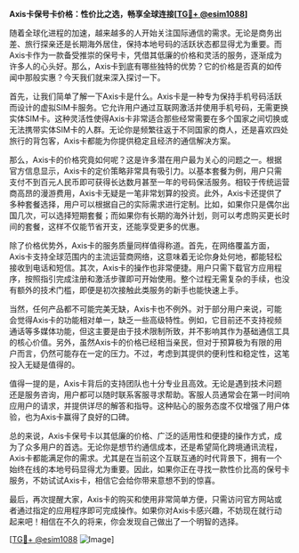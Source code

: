 **Axis卡保号卡价格：性价比之选，畅享全球连接[[TG💪+ @esim1088](https://t.me/s/esim1088)]**

随着全球化进程的加速，越来越多的人开始关注国际通信的需求。无论是商务出差、旅行探亲还是长期海外居住，保持本地号码的活跃状态都显得尤为重要。而Axis卡作为一款备受推崇的保号卡，凭借其低廉的价格和灵活的服务，逐渐成为许多人的心头好。那么，Axis卡到底有哪些独特的优势？它的价格是否真的如传闻中那般实惠？今天我们就来深入探讨一下。

首先，让我们简单了解一下Axis卡是什么。Axis卡是一种专为保持手机号码活跃而设计的虚拟SIM卡服务。它允许用户通过互联网激活并使用手机号码，无需更换实体SIM卡。这种灵活性使得Axis卡非常适合那些经常需要在多个国家之间切换或无法携带实体SIM卡的人群。无论你是频繁往返于不同国家的商人，还是喜欢四处旅行的背包客，Axis卡都能为你提供稳定且经济的通信解决方案。

那么，Axis卡的价格究竟如何呢？这是许多潜在用户最为关心的问题之一。根据官方信息显示，Axis卡的定价策略非常具有吸引力。以基本套餐为例，用户只需支付不到百元人民币即可获得长达数月甚至一年的号码保活服务。相较于传统运营商高昂的漫游费用，Axis卡无疑是一笔非常划算的投资。此外，Axis卡还提供了多种套餐选择，用户可以根据自己的实际需求进行定制。比如，如果你只是偶尔出国几次，可以选择短期套餐；而如果你有长期的海外计划，则可以考虑购买更长时间的套餐，这样不仅能节省开支，还能享受更多的优惠。

除了价格优势外，Axis卡的服务质量同样值得称道。首先，在网络覆盖方面，Axis卡支持全球范围内的主流运营商网络，这意味着无论你身处何地，都能轻松接收到电话和短信。其次，Axis卡的操作也非常便捷。用户只需下载官方应用程序，按照指引完成注册和激活步骤即可开始使用。整个过程无需复杂的手续，也没有额外的技术门槛，即便是初次接触此类服务的新手也能快速上手。

当然，任何产品都不可能完美无缺，Axis卡也不例外。对于部分用户来说，可能会觉得Axis卡的功能相对单一，缺乏一些高级特性。例如，它目前还不支持视频通话等多媒体功能，但这主要是由于技术限制所致，并不影响其作为基础通信工具的核心价值。另外，虽然Axis卡的价格已经相当亲民，但对于预算极为有限的用户而言，仍然可能存在一定的压力。不过，考虑到其提供的便利性和稳定性，这笔投入无疑是值得的。

值得一提的是，Axis卡背后的支持团队也十分专业且高效。无论是遇到技术问题还是服务咨询，用户都可以随时联系客服寻求帮助。客服人员通常会在第一时间响应用户的请求，并提供详尽的解答和指导。这种贴心的服务态度不仅增强了用户体验，也为Axis卡赢得了良好的口碑。

总的来说，Axis卡保号卡以其低廉的价格、广泛的适用性和便捷的操作方式，成为了众多用户的首选。无论你是想节约通信成本，还是希望简化跨境通讯流程，Axis卡都能满足你的需求。尤其是在当前这个互联互通的时代背景下，拥有一个始终在线的本地号码显得尤为重要。因此，如果你正在寻找一款性价比高的保号卡服务，不妨试试Axis卡，相信它会给你带来意想不到的惊喜。

最后，再次提醒大家，Axis卡的购买和使用非常简单方便，只需访问官方网站或者通过指定的应用程序即可完成操作。如果你对Axis卡感兴趣，不妨现在就行动起来吧！相信在不久的将来，你会发现自己做出了一个明智的选择。

[[TG💪+ @esim1088](https://t.me/s/esim1088) ![Image](https://i.postimg.cc/4NQfJmqS/Snipaste-2025-05-13-00-14-12.png)]